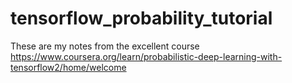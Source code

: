 # tensorflow_probability_tutorial

These are my notes from the excellent course https://www.coursera.org/learn/probabilistic-deep-learning-with-tensorflow2/home/welcome
